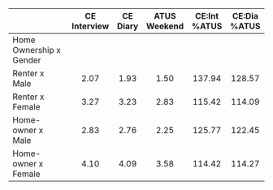 
|                      | CE<br>Interview |  CE<br>Diary | ATUS<br>Weekend | CE:Int<br>%ATUS | CE:Dia<br>%ATUS |
| -------------------- | :----------: | :----------: | :----------: | :----------: | :----------: |
| Home Ownership x Gender |              |              |              |              |              |
| Renter x Male        |         2.07 |         1.93 |         1.50 |       137.94 |       128.57 |
| Renter x Female      |         3.27 |         3.23 |         2.83 |       115.42 |       114.09 |
| Home-owner x Male    |         2.83 |         2.76 |         2.25 |       125.77 |       122.45 |
| Home-owner x Female  |         4.10 |         4.09 |         3.58 |       114.42 |       114.27 |

